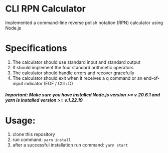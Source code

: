 # CLI RPN Calculator

Implemented a command-line reverse polish notation (RPN) calculator using Node.js

# Specifications

1. The calculator should use standard input and standard output
2. It should implement the four standard arithmetic operators
3. The calculator should handle errors and recover gracefully
4. The calculator should exit when it receives a q command or an end-of-input indicator (EOF / Ctrl+D)

##### Important: **_Make sure you have installed Node.js version >= v.20.6.1 and yarn is installed version >= v.1.22.19_**


# Usage:
1. clone this repository
2. run command: ```yarn install```
3. after a successful installation run command: ```yarn start```